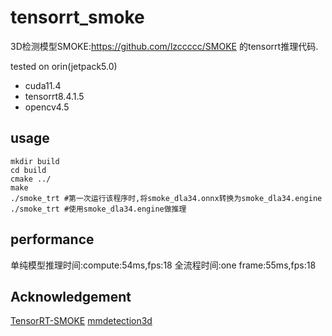 # tensorrt_smoke

3D检测模型SMOKE:https://github.com/lzccccc/SMOKE 的tensorrt推理代码.

tested on orin(jetpack5.0)
- cuda11.4
- tensorrt8.4.1.5
- opencv4.5

## usage
```
mkdir build
cd build 
cmake ../
make
./smoke_trt #第一次运行该程序时,将smoke_dla34.onnx转换为smoke_dla34.engine
./smoke_trt #使用smoke_dla34.engine做推理
```

## performance
单纯模型推理时间:compute:54ms,fps:18
全流程时间:one frame:55ms,fps:18

## Acknowledgement
[TensorRT-SMOKE](https://github.com/Yibin122/TensorRT-SMOKE)
[mmdetection3d](https://github.com/open-mmlab/mmdetection3d)

